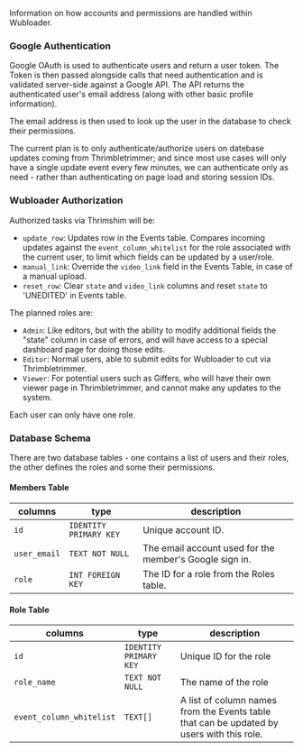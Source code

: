Information on how accounts and permissions are handled within Wubloader.

### Google Authentication

Google OAuth is used to authenticate users and return a user token. The Token is then passed alongside calls that need authentication 
and is validated server-side against a Google API. The API returns the authenticated user's email address (along with other basic 
profile information).

The email address is then used to look up the user in the database to check their permissions.

The current plan is to only authenticate/authorize users on datebase updates coming from Thrimbletrimmer; and since most use cases will 
only have a single update event every few minutes, we can authenticate only as need - rather than authenticating on page load and storing session IDs.

### Wubloader Authorization

Authorized tasks via Thrimshim will be:
* `update_row`: Updates row in the Events table. Compares incoming updates against the `event_column_whitelist` for the role associated with the current user, to limit which fields can be updated by a user/role.
* `manual_link`: Override the `video_link` field in the Events Table, in case of a manual upload.
* `reset_row`: Clear `state` and `video_link` columns and reset `state` to 'UNEDITED' in Events table.

The planned roles are:
* `Admin`: Like editors, but with the ability to modify additional fields the "state" column in case of errors, and will have access to a special dashboard page for doing those edits.
* `Editor`: Normal users, able to submit edits for Wubloader to cut via Thrimbletrimmer.
* `Viewer`: For potential users such as Giffers, who will have their own viewer page in Thrimbletrimmer, and cannot make any updates to the system.

Each user can only have one role.

### Database Schema
There are two database tables - one contains a list of users and their roles, the other defines the roles and some their permissions.

#### Members Table

columns                    | type                               | description
-------------------------- | ---------------------------------- | -----------
`id`                       | `IDENTITY PRIMARY KEY`             | Unique account ID.
`user_email`               | `TEXT NOT NULL`                    | The email account used for the member's Google sign in.
`role`                     | `INT FOREIGN KEY`                  | The ID for a role from the Roles table.

#### Role Table

columns                    | type                               | description
-------------------------- | ---------------------------------- | -----------
`id`                       | `IDENTITY PRIMARY KEY`             | Unique ID for the role
`role_name`                | `TEXT NOT NULL`                    | The name of the role
`event_column_whitelist`   | `TEXT[]`                           | A list of column names from the Events table that can be updated by users with this role.

